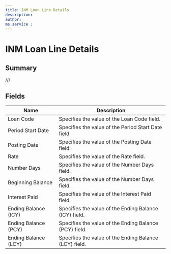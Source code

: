 ```yaml
---
title: INM Loan Line Details
description: 
author: 
ms.service : 
---
```


# INM Loan Line Details

## Summary

///

## Fields
<!-- You need to leave a space betwenn | your text and | -->

| Name | Description |
| ---- | ---- |
| Loan Code | Specifies the value of the Loan Code field. |
| Period Start Date | Specifies the value of the Period Start Date field. |
| Posting Date | Specifies the value of the Posting Date field. |
| Rate | Specifies the value of the Rate field. |
| Number Days | Specifies the value of the Number Days field. |
| Beginning Balance | Specifies the value of the Number Days field. |
| Interest Paid | Specifies the value of the Interest Paid field. |
| Ending Balance (ICY) | Specifies the value of the Ending Balance (ICY) field. |
| Ending Balance (PCY) | Specifies the value of the Ending Balance (PCY) field. |
| Ending Balance (LCY) | Specifies the value of the Ending Balance (LCY) field. |
